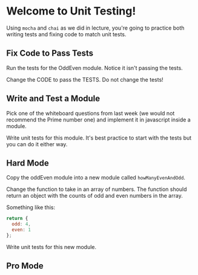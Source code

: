 # Welcome to Unit Testing!

Using `mocha` and `chai` as we did in lecture, you're going to practice both writing tests and fixing code to match unit tests.


## Fix Code to Pass Tests

Run the tests for the OddEven module. Notice it isn't passing the tests. 

Change the CODE to pass the TESTS. Do not change the tests!


## Write and Test a Module

Pick one of the whiteboard questions from last week (we would not recommend the Prime number one) and implement it in javascript inside a module. 

Write unit tests for this module. It's best practice to start with the tests but you can do it either way.


## Hard Mode

Copy the oddEven module into a new module called `howManyEvenAndOdd`. 

Change the function to take in an array of numbers. The function should return an object with the counts of odd and even numbers in the array.

Something like this:

```javascript
return {
  odd: 4,
  even: 1
};
```

Write unit tests for this new module. 


## Pro Mode

